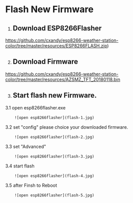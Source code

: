 # Flash New Firmware #

  1. ## Download ESP8266Flasher ##

   https://github.com/cxandy/esp8266-weather-station-color/tree/master/resources/ESP8266FLASH.zip)    

  2. ## Download Firmware  ##

   https://github.com/cxandy/esp8266-weather-station-color/tree/master/resources/AZSMZ_TFT_20180118.bin  

  3. ## Start flash new Firmware. ##
  
  3.1 open esp8266flasher.exe  
  
        ![open esp8266flasher](flash-1.jpg)      
        
  3.2 set "config" please choice your downloaded firmware.    

        ![open esp8266flasher](flash-2.jpg)      
        
  3.3 set "Advanced"    
  
        ![open esp8266flasher](flash-3.jpg)      

  3.4 start flash    
  
        ![open esp8266flasher](flash-4.jpg)      
  
  3.5 after Finsh to Reboot

        ![open esp8266flasher](flash-5.jpg)      

